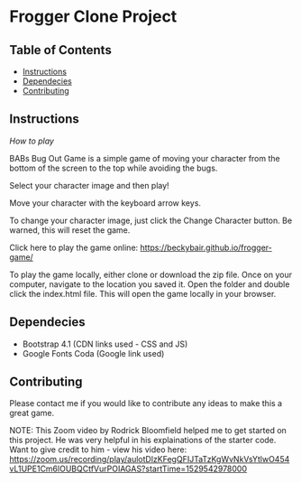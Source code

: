 # Frogger Clone Project

## Table of Contents

* [Instructions](#instructions)
* [Dependecies](#dependecies)
* [Contributing](#contributing)

## Instructions
_How to play_

BABs Bug Out Game is a simple game of moving your character from the bottom of the screen to the top while avoiding the bugs.  

Select your character image and then play!

Move your character with the keyboard arrow keys.

To change your character image, just click the Change Character button.  Be warned, this will reset the game.

Click here to play the game online:  https://beckybair.github.io/frogger-game/

To play the game locally, either clone or download the zip file.  Once on your computer, navigate to the location you saved it.  Open the folder and double click the index.html file.  This will open the game locally in your browser.

## Dependecies

* Bootstrap 4.1 (CDN links used - CSS and JS)
* Google Fonts Coda (Google link used)

## Contributing

Please contact me if you would like to contribute any ideas to make this a great game.

NOTE:  This Zoom video by Rodrick Bloomfield helped me to get started on this project.  He was very helpful in his explainations of the starter code.  Want to give credit to him - view his video here:  
https://zoom.us/recording/play/aulotDlzKFegQFIJTaTzKgWvNkVsYtlwO454vL1UPE1Cm6lOUBQCtfVurPOIAGAS?startTime=1529542978000